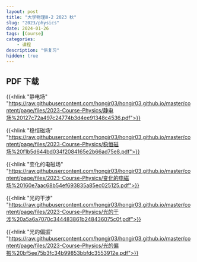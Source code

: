 ```yaml
---
layout: post
title: "大学物理Ⅲ-2 2023 秋"
slug: "2023/physics"
date: 2024-01-26
tags: [Course]
categories:
    - 课程
description: "供复习"
hidden: true
---
```


## PDF 下载

{{<hlink "静电场" "https://raw.githubusercontent.com/hongjr03/hongjr03.github.io/master/content/page/files/2023-Course-Physics/静电场%20127c72a497c24774b3d4ee91348c4536.pdf">}} 

{{<hlink "稳恒磁场" "https://raw.githubusercontent.com/hongjr03/hongjr03.github.io/master/content/page/files/2023-Course-Physics/稳恒磁场%20f1b5d644bd034f2084165e2b66ad75e8.pdf">}} 

{{<hlink "变化的电磁场" "https://raw.githubusercontent.com/hongjr03/hongjr03.github.io/master/content/page/files/2023-Course-Physics/变化的电磁场%20160e7aac68b54ef693835a85ec025125.pdf">}} 

{{<hlink "光的干涉" "https://raw.githubusercontent.com/hongjr03/hongjr03.github.io/master/content/page/files/2023-Course-Physics/光的干涉%20a5a6a7070c344483861b248436075c0f.pdf">}} 

{{<hlink "光的偏振" "https://raw.githubusercontent.com/hongjr03/hongjr03.github.io/master/content/page/files/2023-Course-Physics/光的偏振%20bf5ee75b3fc34b99853bbfdc3553912e.pdf">}}

